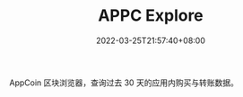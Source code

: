 ﻿---
weight: 
title: "APPC Explore"
description: "AppCoin 区块浏览器，查询过去 30 天的应用内购买与转账数据"
date: 2022-03-25T21:57:40+08:00
lastmod: 2022-03-25T16:45:40+08:00
draft: false
authors: ["Metabd"]
featuredImage: "appc-explore.jpg"
link: ""
tags: ["区块链浏览器","APPC Explore"]
categories: ["navigation"]
navigation: ["区块链浏览器"]
lightgallery: true
toc: true
pinned: false
recommend: false
recommend1: false
---
AppCoin 区块浏览器，查询过去 30 天的应用内购买与转账数据。
